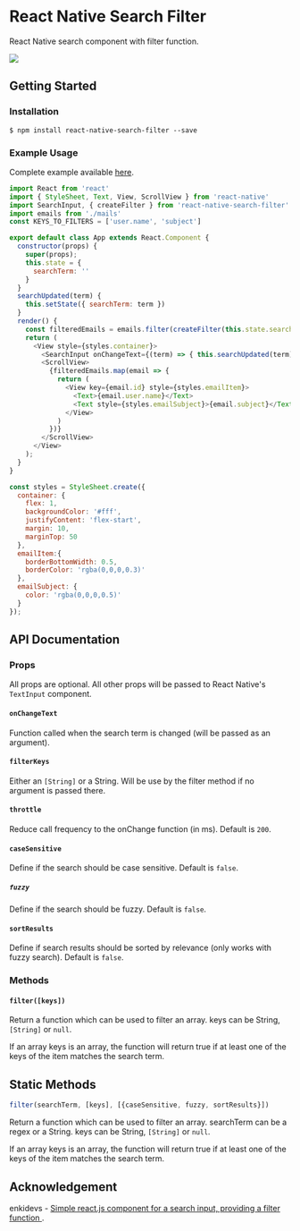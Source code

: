 
# React Native Search Filter

React Native search component with filter function.

![](https://media.giphy.com/media/l3JDnn1QT0ANhltKw/giphy.gif)

## Getting Started

### Installation
`$ npm install react-native-search-filter --save`

### Example Usage
Complete example available [here](/example).

```js
import React from 'react'
import { StyleSheet, Text, View, ScrollView } from 'react-native'
import SearchInput, { createFilter } from 'react-native-search-filter'
import emails from './mails'
const KEYS_TO_FILTERS = ['user.name', 'subject']

export default class App extends React.Component {
  constructor(props) {
    super(props);
    this.state = {
      searchTerm: ''
    }
  }
  searchUpdated(term) {
    this.setState({ searchTerm: term })
  }
  render() {
    const filteredEmails = emails.filter(createFilter(this.state.searchTerm, KEYS_TO_FILTERS))
    return (
      <View style={styles.container}>
        <SearchInput onChangeText={(term) => { this.searchUpdated(term) }} />
        <ScrollView>
          {filteredEmails.map(email => {
            return (
              <View key={email.id} style={styles.emailItem}>
                <Text>{email.user.name}</Text>
                <Text style={styles.emailSubject}>{email.subject}</Text>
              </View>
            )
          })}
        </ScrollView>
      </View>
    );
  }
}

const styles = StyleSheet.create({
  container: {
    flex: 1,
    backgroundColor: '#fff',
    justifyContent: 'flex-start',
    margin: 10,
    marginTop: 50
  },
  emailItem:{
    borderBottomWidth: 0.5,
    borderColor: 'rgba(0,0,0,0.3)'
  },
  emailSubject: {
    color: 'rgba(0,0,0,0.5)'
  }
});
```

## API Documentation

### Props

All props are optional. All other props will be passed to React Native's ```TextInput``` component.

#### ```onChangeText```
Function called when the search term is changed (will be passed as an argument).

#### ```filterKeys```

Either an ```[String]``` or a String. Will be use by the filter method if no argument is passed there.

#### ```throttle```

Reduce call frequency to the onChange function (in ms). Default is ```200```.

#### ```caseSensitive```

Define if the search should be case sensitive. Default is ```false```.

##### ```fuzzy```

Define if the search should be fuzzy. Default is ```false```.

#### ```sortResults```

Define if search results should be sorted by relevance (only works with fuzzy search). Default is ```false```.

### Methods

#### ```filter([keys])```

Return a function which can be used to filter an array. keys can be String, ```[String]``` or ```null```.

If an array keys is an array, the function will return true if at least one of the keys of the item matches the search term.

## Static Methods
```js
filter(searchTerm, [keys], [{caseSensitive, fuzzy, sortResults}])
```

Return a function which can be used to filter an array. searchTerm can be a regex or a String. keys can be String, ```[String]``` or ```null```.

If an array keys is an array, the function will return true if at least one of the keys of the item matches the search term.

## Acknowledgement
enkidevs - [Simple react.js component for a search input, providing a filter function ](https://github.com/enkidevs/react-search-input).
